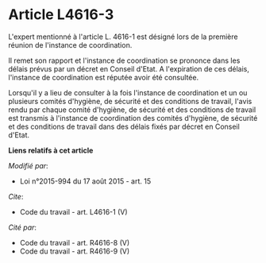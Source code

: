 # Article L4616-3

L'expert mentionné à l'article L. 4616-1 est désigné lors de la première réunion de l'instance de coordination. 

Il remet son rapport et l'instance de coordination se prononce dans les délais prévus par un décret en Conseil d'Etat. A
l'expiration de ces délais, l'instance de coordination est réputée avoir été consultée. 

Lorsqu'il y a lieu de consulter à la fois l'instance de coordination et un ou plusieurs comités d'hygiène, de sécurité et des
conditions de travail, l'avis rendu par chaque comité d'hygiène, de sécurité et des conditions de travail est transmis à
l'instance de coordination des comités d'hygiène, de sécurité et des conditions de travail dans des délais fixés par décret
en Conseil d'Etat.

**Liens relatifs à cet article**

_Modifié par_:

  - Loi n°2015-994 du 17 août 2015 - art. 15

_Cite_:

  - Code du travail - art. L4616-1 (V)

_Cité par_:

  - Code du travail - art. R4616-8 (V)
  - Code du travail - art. R4616-9 (V)
